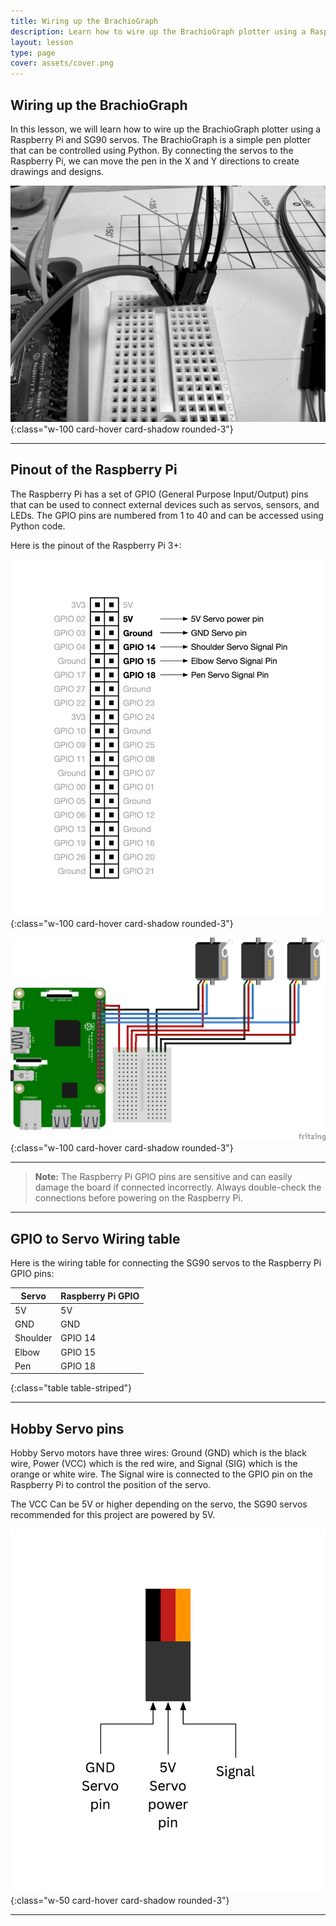 ```yaml
---
title: Wiring up the BrachioGraph
description: Learn how to wire up the BrachioGraph plotter using a Raspberry Pi and SG90 servos.
layout: lesson
type: page
cover: assets/cover.png
---
```


## Wiring up the BrachioGraph

In this lesson, we will learn how to wire up the BrachioGraph plotter using a Raspberry Pi and SG90 servos. The BrachioGraph is a simple pen plotter that can be controlled using Python. By connecting the servos to the Raspberry Pi, we can move the pen in the X and Y directions to create drawings and designs.

![Wiring](assets/wiring.jpg){:class="w-100 card-hover card-shadow rounded-3"}

---

## Pinout of the Raspberry Pi

The Raspberry Pi has a set of GPIO (General Purpose Input/Output) pins that can be used to connect external devices such as servos, sensors, and LEDs. The GPIO pins are numbered from 1 to 40 and can be accessed using Python code.

Here is the pinout of the Raspberry Pi 3+:

![Raspberry Pi Pinout](assets/pinouts.jpg){:class="w-100 card-hover card-shadow rounded-3"}

![Raspberry Pi Pinout](assets/pi_wiring.png){:class="w-100 card-hover card-shadow rounded-3"}

---

> **Note:** The Raspberry Pi GPIO pins are sensitive and can easily damage the board if connected incorrectly. Always double-check the connections before powering on the Raspberry Pi.

---

## GPIO to Servo Wiring table

Here is the wiring table for connecting the SG90 servos to the Raspberry Pi GPIO pins:

Servo    | Raspberry Pi GPIO
---------|------------------
5V       | 5V
GND      | GND
Shoulder | GPIO 14
Elbow    | GPIO 15
Pen      | GPIO 18
{:class="table table-striped"}

---

## Hobby Servo pins

Hobby Servo motors have three wires: Ground (GND) which is the black wire, Power (VCC) which is the red wire, and Signal (SIG) which is the orange or white wire. The Signal wire is connected to the GPIO pin on the Raspberry Pi to control the position of the servo.

The VCC Can be 5V or higher depending on the servo, the SG90 servos recommended for this project are powered by 5V.

![Servo Wiring](assets/servo.jpg){:class="w-50 card-hover card-shadow rounded-3"}

---

